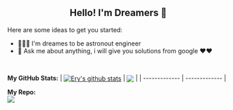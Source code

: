 <h2 align="center">Hello! I'm Dreamers 👋 </h2>

Here are some ideas to get you started:

- 🚀👨‍🚀 I'm dreames to be astronout engineer
- 💬 Ask me about anything, i will give you solutions from google ❤️❤️

</br>

**My GitHub Stats:**
| <a href="https://github.com/eryansari/eryansari"><img align="center" src="https://github-readme-stats.vercel.app/api?username=eryansari&show_icons=true&include_all_commits=true&theme=radical&hide_border=true" alt="Ery's github stats" /></a> | <a href="https://github.com/eryansari/eryansari"><img align="center" src="https://github-readme-stats.vercel.app/api/top-langs/?username=eryansari&layout=compact&theme=radical&hide_border=true" /></a> |
| ------------- | ------------- |

**My Repo:**
</br>
<a href="https://github.com/eryansari/eryansari"><img align="center" src="https://github-readme-stats.vercel.app/api/pin/?username=eryansari&repo=gocommerce&show_owner=true&layout=compact&theme=radical" /></a>
